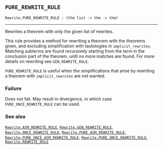 ## `PURE_REWRITE_RULE`

``` hol4
Rewrite.PURE_REWRITE_RULE : (thm list -> thm -> thm)
```

------------------------------------------------------------------------

Rewrites a theorem with only the given list of rewrites.

This rule provides a method for rewriting a theorem with the theorems
given, and excluding simplification with tautologies in
`implicit_rewrites`. Matching subterms are found recursively starting
from the term in the conclusion part of the theorem, until no more
matches are found. For more details on rewriting see `GEN_REWRITE_RULE`.

`PURE_REWRITE_RULE` is useful when the simplifications that arise by
rewriting a theorem with `implicit_rewrites` are not wanted.

### Failure

Does not fail. May result in divergence, in which case
`PURE_ONCE_REWRITE_RULE` can be used.

### See also

[`Rewrite.ASM_REWRITE_RULE`](#Rewrite.ASM_REWRITE_RULE),
[`Rewrite.GEN_REWRITE_RULE`](#Rewrite.GEN_REWRITE_RULE),
[`Rewrite.ONCE_REWRITE_RULE`](#Rewrite.ONCE_REWRITE_RULE),
[`Rewrite.PURE_ASM_REWRITE_RULE`](#Rewrite.PURE_ASM_REWRITE_RULE),
[`Rewrite.PURE_ONCE_ASM_REWRITE_RULE`](#Rewrite.PURE_ONCE_ASM_REWRITE_RULE),
[`Rewrite.PURE_ONCE_REWRITE_RULE`](#Rewrite.PURE_ONCE_REWRITE_RULE),
[`Rewrite.REWRITE_RULE`](#Rewrite.REWRITE_RULE)
